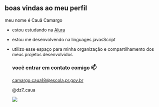## boas vindas ao meu perfil 

meu nome é Cauã Camargo 

- estou estudando na [Alura](https://www.alura.com.br) 
- estou me desenvolvendo na linguages javasScript
- utilizo esse espaço para minha organização e compartilhamento dos meus projetos desenvolvidos

  ### você entrar em contato comigo 📫

  camargo.caua18@escola.pr.gov.br

   @dz7_caua

  ![](https://media1.tenor.com/m/C-9DMiROZ5wAAAAC/bart-simpson-like.gif)
